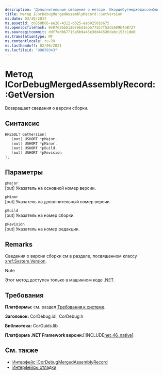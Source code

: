 ```yaml
---
description: 'Дополнительные сведения о методе: Икордебугмержедассемблирекорд:: метода Version'
title: Метод ICorDebugMergedAssemblyRecord::GetVersion
ms.date: 03/30/2017
ms.assetid: c6858b06-ae26-4312-b325-ea6025016675
ms.openlocfilehash: 0e87e2bbb1207ebd1eb5775b7f52d5689b4e8727
ms.sourcegitcommit: ddf7edb67715a5b9a45e3dd44536dabc153c1de0
ms.translationtype: MT
ms.contentlocale: ru-RU
ms.lasthandoff: 02/06/2021
ms.locfileid: "99650343"
---
```

# <a name="icordebugmergedassemblyrecordgetversion-method"></a>Метод ICorDebugMergedAssemblyRecord::GetVersion

Возвращает сведения о версии сборки.  
  
## <a name="syntax"></a>Синтаксис  
  
```cpp  
HRESULT GetVersion(  
   [out] USHORT *pMajor,
   [out] USHORT *pMinor,
   [out] USHORT *pBuild,
   [out] USHORT *pRevision  
);  
```  
  
## <a name="parameters"></a>Параметры  

 `pMajor`  
 [out] Указатель на основной номер версии.  
  
 `pMinor`  
 [out] Указатель на дополнительный номер версии.  
  
 `pBuild`  
 [out] Указатель на номер сборки.  
  
 `pRevision`  
 [out] Указатель на номер редакции.  
  
## <a name="remarks"></a>Remarks  

 Сведения о версии сборки см в разделе, посвященном классу <xref:System.Version>.  
  
> [!NOTE]
> Этот метод доступен только в машинном коде .NET.  
  
## <a name="requirements"></a>Требования  

 **Платформы:** см. раздел [Требования к системе](../../get-started/system-requirements.md).  
  
 **Заголовок:** CorDebug.idl, CorDebug.h  
  
 **Библиотека:** CorGuids.lib  
  
 **Платформа .NET Framework версии:**[!INCLUDE[net_46_native](../../../../includes/net-46-native-md.md)]  
  
## <a name="see-also"></a>См. также

- [Интерфейс ICorDebugMergedAssemblyRecord](icordebugmergedassemblyrecord-interface.md)
- [Интерфейсы отладки](debugging-interfaces.md)
